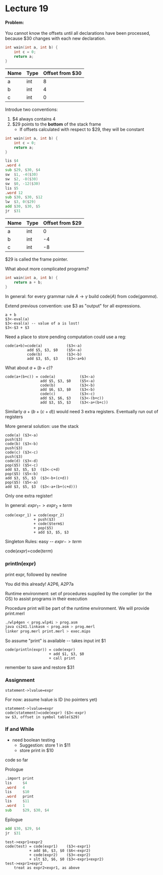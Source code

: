 # Lecture 19

#### Problem:

You cannot know the offsets until all declarations have been processed, because \$30 changes with each new declaration.

```c++
int wain(int a, int b) { 
    int c = 0;
    return a; 
}
```

Name|Type|Offset from \$30
---|---|---
a|int|8
b|int|4
c|int|0

Introdue two conventions:

1. \$4 always contains 4
2. \$29 points to the **bottom** of the stack frame
    * If offsets calculated with respect to \$29, they will be constant
    
```c++
int wain(int a, int b) {
    int c = 0;
    return a;
}
```
```asm
lis $4
.word 4
sub $29, $30, $4
sw  $1, -4($30)
sw  $2, -8($30)
sw  $0, -12($30)
lis $5
.word 12
sub $30, $30, $12
lw  $3, 0($29)
add $30, $30, $5
jr  $31
```

Name|Type|Offset from \$29
---|---|---
a|int|0
b|int|-4
c|int|-8

$29 is called the frame pointer.

What about more complicated programs?

```c++
int wain(int a, int b) {
    return a + b;
}
```

In general: for every grammar rule $A\rightarrow\gamma$ build code($A$) from code($gamma$).

Extend previous convention: use \$3 as "output" for all expressions.

```
a + b
$3<-eval(a)
$3<-eval(a) -- value of a is lost!
$3<-$3 + $3
```

Need a place to store pending computation could use a reg:
```
code(a+b)=code(a)           ($3<-a)
          add $5, $3, $0    ($5<-a)
          code(b)           ($3<-b)
          add $3, $5, $3    ($3<-a+b)
```

What about $a+(b+c)$?

```
code(a+(b+c)) =	code(a)           ($3<-a)
				add $5, $3, $0    ($5<-a)
				code(b)           ($3<-b)
				add $6, $3, $0    ($3<-b)
			    code(c)           ($3<-c)
		        add $3, $6, $3    ($3<-(b+c))
		        add $3, $5, $3    ($3<-a+(b+c))
```

Similarly $a+(b+(c+d))$ would need $3$ extra registers. Eventually run out of registers

More general solution: use the stack

```
code(a) ($3<-a)
push($3)
code(b) ($3<-b)
push($3)
code(c) ($3<-c)
push($3)
code(d) ($3<-d)
pop($5) ($5<-c)
add $3, $5, $3  ($3<-c+d)
pop($5) ($5<-b)
add $3, $5, $3  ($3<-b+(c+d))
pop($5) ($5<-a)
add $3, $5, $3  ($3<-a+(b+(c+d)))
```

Only one extra register!

In general: $expr_1->expr_2+term$

```
code(expr_1) = code(expr_2)
             + push($3)
             + code($term$)
             + pop($5)
             + add $3, $5, $3
```

Singleton Rules: easy -- $expr->term$ 

code($expr$)=code($term$)

### println(expr)

print expr, followed by newline

You did this already! A2P6, A2P7a

Runtime environment: set of procedures supplied by the complier (or the OS) to assist programs in their execution

Procedure print will be part of the runtime environment. We will provide print.merl

```bash
./wlp4gen < prog.wlp4i > prog.asm
java cs241.linkasm < prog.asm > prog.merl
linker prog.merl print.merl > exec.mips
```

So assume "print" is available -- takes input int \$1

```
code(println(expr)) = code(expr)
                    + add $1, $3, $0
                    + call print
```

remember to save and restore \$31

### Assignment

```
statement->lvalue=expr
```

For now: assume lvalue is ID (no pointers yet)

```
statement->lvalue=expr
code(statement)=code(expr) ($3<-expr)
sw $3, offset in symbol table($29)
```

### If and While

* need boolean testing
    * Suggestion: store $1$ in \$11
    * store print in $10
    
code so far

Prologue

```asm
.import print
lis     $4
.word   4
lis     $10
.word   print
lis     $11
.word   1
sub     $29, $30, $4
```

Epilogue
```asm
add $30, $29, $4
jr  $31
```

```
test->expr1<expr2
code(test) = code(expr1)    ($3<-expr1)
           + add $6, $3, $0 ($6<-expr2)
           + code(expr2)    ($3<-expr2)
           + slt $3, $6, $0 ($3<-expr1<expr2)
test->expr1>expr2
    treat as expr2<expr1, as above        
```
